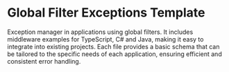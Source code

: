 # Global Filter Exceptions Template
Exception manager in applications using global filters. It includes middleware examples for TypeScript, C# and Java, making it easy to integrate into existing projects. Each file provides a basic schema that can be tailored to the specific needs of each application, ensuring efficient and consistent error handling.
